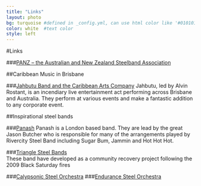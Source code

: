 ```yaml
---
title: "Links"
layout: photo
bg: turquoise #defined in _config.yml, can use html color like '#010101'
color: white  #text color
style: left
---
```

#Links

###[PANZ – the  Australian and New Zealand Steelband Association](http://panz.org.au)

##Caribbean Music in Brisbane
 	
###[Jahbutu Band and the Caribbean Arts Company](http://www.caribbeanartscompany.com.au)
Jahbutu, led by Alvin Rostant, is an incendiary live entertainment act performing across Brisbane and Australia. They perform at various events and make a fantastic addition to any corporate event.

##Inspirational steel bands
 
###[Panash](http://www.panash-uk.com/page2.php)
Panash is a London based band. They are lead by the great Jason Butcher who is responsible for many of the arrangements played by Rivercity Steel Band including Sugar Bum, Jammin and Hot Hot Hot.

###[Triangle Steel Bands](http://trianglesteelbands.com) 	
These band have developed as a community recovery project following the 2009 Black Saturday fires

###[Calypsonic Steel Orchestra](http://calypsonic.de)
###[Endurance Steel Orchestra](http://www.endurancesteelorchestra.com)

